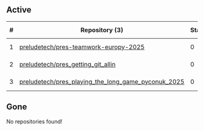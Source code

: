 ## Active
| # | Repository (3) | Stars | Dataset | `run` (3) | `containers-run` | Last Modified |
| --- | --- | --- | --- | --- | --- | --- |
| 1 | [preludetech/pres-teamwork-europy-2025](https://github.com/preludetech/pres-teamwork-europy-2025) | 0 |  | :heavy_check_mark: |  | 2025-07-12 05:14:31+00:00 |
| 2 | [preludetech/pres_getting_git_allin](https://github.com/preludetech/pres_getting_git_allin) | 0 |  | :heavy_check_mark: |  | 2025-06-11 14:24:33+00:00 |
| 3 | [preludetech/pres_playing_the_long_game_pyconuk_2025](https://github.com/preludetech/pres_playing_the_long_game_pyconuk_2025) | 0 |  | :heavy_check_mark: |  | 2025-09-06 09:13:28+00:00 |

## Gone
No repositories found!
